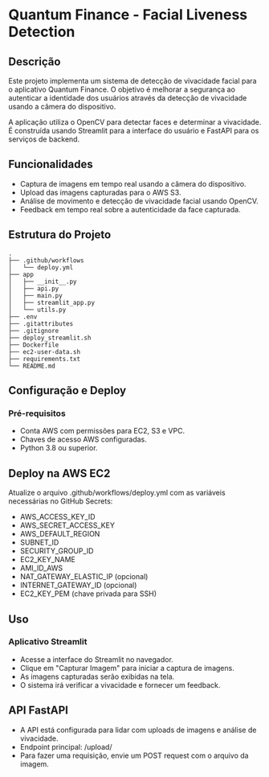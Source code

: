 # Quantum Finance - Facial Liveness Detection


## Descrição

Este projeto implementa um sistema de detecção de vivacidade facial para o aplicativo Quantum Finance. O objetivo é melhorar a segurança ao autenticar a identidade dos usuários através da detecção de vivacidade usando a câmera do dispositivo.

A aplicação utiliza o OpenCV para detectar faces e determinar a vivacidade. É construída usando Streamlit para a interface do usuário e FastAPI para os serviços de backend.

## Funcionalidades

- Captura de imagens em tempo real usando a câmera do dispositivo.
- Upload das imagens capturadas para o AWS S3.
- Análise de movimento e detecção de vivacidade facial usando OpenCV.
- Feedback em tempo real sobre a autenticidade da face capturada.

## Estrutura do Projeto

```plaintext
.
├── .github/workflows
│   └── deploy.yml
├── app
│   ├── __init__.py
│   ├── api.py
│   ├── main.py
│   ├── streamlit_app.py
│   └── utils.py
├── .env
├── .gitattributes
├── .gitignore
├── deploy_streamlit.sh
├── Dockerfile
├── ec2-user-data.sh
├── requirements.txt
└── README.md
```

## Configuração e Deploy

### Pré-requisitos

- Conta AWS com permissões para EC2, S3 e VPC.
- Chaves de acesso AWS configuradas.
- Python 3.8 ou superior.

## Deploy na AWS EC2

Atualize o arquivo .github/workflows/deploy.yml com as variáveis necessárias no GitHub Secrets:

- AWS_ACCESS_KEY_ID
- AWS_SECRET_ACCESS_KEY
- AWS_DEFAULT_REGION
- SUBNET_ID
- SECURITY_GROUP_ID
- EC2_KEY_NAME
- AMI_ID_AWS
- NAT_GATEWAY_ELASTIC_IP (opcional)
- INTERNET_GATEWAY_ID (opcional)
- EC2_KEY_PEM (chave privada para SSH)

## Uso

### Aplicativo Streamlit
- Acesse a interface do Streamlit no navegador.
- Clique em "Capturar Imagem" para iniciar a captura de imagens.
- As imagens capturadas serão exibidas na tela.
- O sistema irá verificar a vivacidade e fornecer um feedback.

## API FastAPI
- A API está configurada para lidar com uploads de imagens e análise de vivacidade.
- Endpoint principal: /upload/
- Para fazer uma requisição, envie um POST request com o arquivo da imagem.
